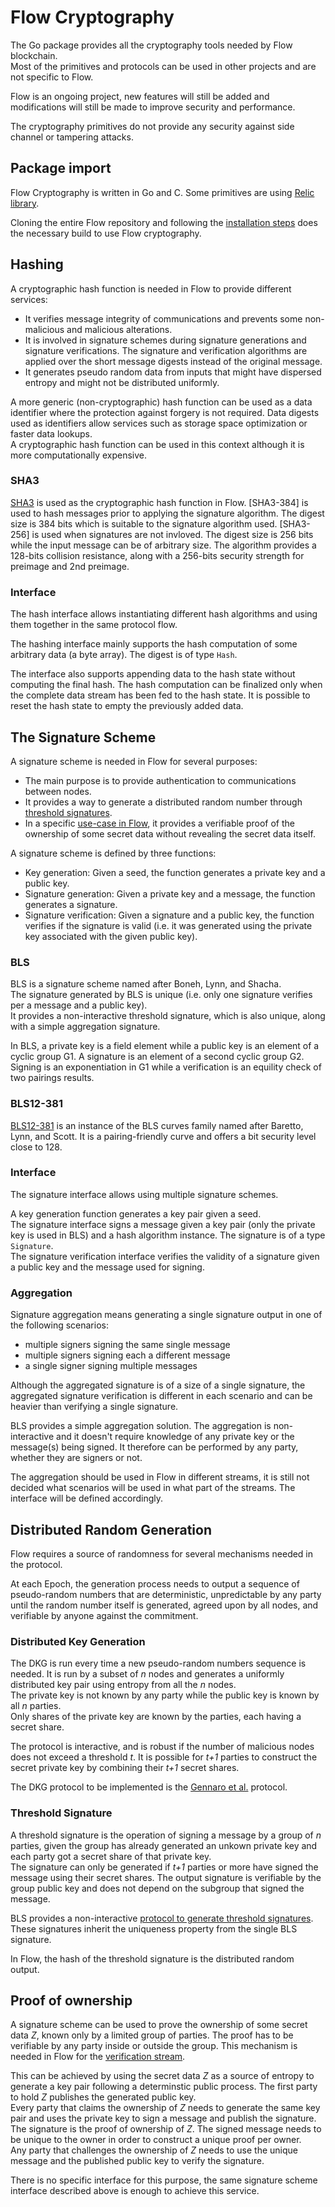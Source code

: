 # Flow Cryptography

The Go package provides all the cryptography tools needed by Flow blockchain.  
Most of the primitives and protocols can be used in other projects and are not specific to Flow.

Flow is an ongoing project, new features will still be added and modifications will still be made to improve security and performance.

The cryptography primitives do not provide any security against side channel or tampering attacks.

## Package import

Flow Cryptography is written in Go and C. Some primitives are using [Relic library](https://github.com/relic-toolkit). 

Cloning the entire Flow repository and following the [installation steps](https://github.com/dapperlabs/flow-go) does the necessary build to use Flow cryptography. 

<!--- If you only wish to import the Flow cryptography package to your Go project, please follow the following steps:

- Get Flow cryptography package
```
go get "github.com/dapperlabs/flow-go/crypto"
```
- Install [CMake](https://cmake.org/install/), which is used for building the package.
- Build the package dependencies
```
cd $GOPATH/pkg/mod/github.com/flow-go/crypto
go generate
``` -->








## Hashing

A cryptographic hash function is needed in Flow to provide different services:

- It verifies message integrity of communications and prevents some non-malicious and malicious alterations.
- It is involved in signature schemes during signature generations and signature verifications. The signature and verification algorithms are applied over the short message digests instead of the original message. 
- It generates pseudo random data from inputs that might have dispersed entropy and might not be distributed uniformly.

A more generic (non-cryptographic) hash function can be used as a data identifier where the protection against forgery is not required. Data digests used as identifiers allow services such as storage space optimization or faster data lookups.  
A cryptographic hash function can be used in this context although it is more computationally expensive. 

### SHA3

[SHA3](https://nvlpubs.nist.gov/nistpubs/FIPS/NIST.FIPS.202.pdf) is used as the cryptographic hash function in Flow. 
[SHA3-384] is used to hash messages prior to applying the signature algorithm. The digest size is 384 bits which is suitable to the signature algorithm used. 
[SHA3-256] is used when signatures are not invloved. The digest size is 256 bits while the input message can be of arbitrary size. The algorithm provides a 128-bits collision resistance, along with a 256-bits security strength for preimage and 2nd preimage.

### Interface

The hash interface allows instantiating different hash algorithms and using them together in the same protocol flow. 

The hashing interface mainly supports the hash computation of some arbitrary data (a byte array). The digest is of type `Hash`. 

The interface also supports appending data to the hash state without computing the final hash. The hash computation can be finalized only when the complete data stream has been fed to the hash state. It is possible to reset the hash state to empty the previously added data. 


## The Signature Scheme

A signature scheme is needed in Flow for several purposes:
- The main purpose is to provide authentication to communications between nodes. 
- It provides a way to generate a distributed random number through [threshold signatures](#Threshold-Signature). 
- In a specific [use-case in Flow](#verification-of-ownership), it provides a verifiable proof of the ownership of some secret data without revealing the secret data itself. 

A signature scheme is defined by three functions:
- Key generation: Given a seed, the function generates a private key and a public key.
- Signature generation: Given a private key and a message, the function generates a signature.
- Signature verification: Given a signature and a public key, the function verifies if the signature is valid (i.e. it was generated using the private key associated with the given public key).

### BLS

BLS is a signature scheme named after Boneh, Lynn, and Shacha.  
The signature generated by BLS is unique (i.e. only one signature verifies per a message and a public key).   
It provides a non-interactive threshold signature, which is also unique, along with a simple aggregation signature. 

In BLS, a private key is a field element while a public key is an element of a cyclic group G1. A signature is an element of a second cyclic group G2.  
Signing is an exponentiation in G1 while a verification is an equility check of two pairings results. 

### BLS12-381

[BLS12-381](https://github.com/zkcrypto/pairing/tree/master/src/bls12_381) is an instance of the BLS curves family named after Baretto, Lynn, and Scott. It is a pairing-friendly curve and offers a bit security level close to 128. 

### Interface

The signature interface allows using multiple signature schemes.

A key generation function generates a key pair given a seed.  
The signature interface signs a message given a key pair (only the private key is used in BLS) and a hash algorithm instance. The signature is of a type `Signature`.  
The signature verification interface verifies the validity of a signature given a public key and the message used for signing. 

### Aggregation

Signature aggregation means generating a single signature output in one of the following scenarios:
- multiple signers signing the same single message
- multiple signers signing each a different message
- a single signer signing multiple messages

Although the aggregated signature is of a size of a single signature, the aggregated signature verification is different in each scenario and can be heavier than verifying a single signature. 

BLS provides a simple aggregation solution. The aggregation is non-interactive and it doesn't require knowledge of any private key or the message(s) being signed. It therefore can be performed by any party, whether they are signers or not. 

The aggregation should be used in Flow in different streams, it is still not decided what scenarios will be used in what part of the streams. The interface will be defined accordingly.
 

## Distributed Random Generation

Flow requires a source of randomness for several mechanisms needed in the protocol. 

At each Epoch, the generation process needs to output a sequence of pseudo-random numbers that are deterministic, unpredictable by any party until the random number itself is generated, agreed upon by all nodes, and verifiable by anyone against the commitment. 

### Distributed Key Generation

The DKG is run every time a new pseudo-random numbers sequence is needed. It is run by a subset of _n_ nodes and generates a uniformly distributed key pair using entropy from all the _n_ nodes.  
The private key is not known by any party while the public key is known by all _n_ parties.  
Only shares of the private key are known by the parties, each having a secret share. 

The protocol is interactive, and is robust if the number of malicious nodes does not exceed a threshold _t_. It is possible for _t+1_ parties to construct the secret private key by combining their _t+1_ secret shares. 

The DKG protocol to be implemented is the [Gennaro et al.](http://citeseerx.ist.psu.edu/viewdoc/download?doi=10.1.1.50.2737&rep=rep1&type=pdf) protocol.

### Threshold Signature

A threshold signature is the operation of signing a message by a group of _n_ parties, given the group has already generated an unkown private key and each party got a secret share of that private key.  
The signature can only be generated if _t+1_ parties or more have signed the message using their secret shares. The output signature is verifiable by the group public key and does not depend on the subgroup that signed the message. 

BLS provides a non-interactive [protocol to generate threshold signatures](https://www.iacr.org/archive/pkc2003/25670031/25670031.pdf). These signatures inherit the uniqueness property from the single BLS signature.

In Flow, the hash of the threshold signature is the distributed random output. 

## Proof of ownership

A signature scheme can be used to prove the ownership of some secret data _Z_, known only by a limited group of parties. The proof has to be verifiable by any party inside or outside the group. This mechanism is needed in Flow for the [verification stream](/internal/roles/verify).

This can be achieved by using the secret data _Z_ as a source of entropy to generate a key pair following a determinstic public process. The first party to hold _Z_ publishes the generated public key.  
Every party that claims the ownership of _Z_ needs to generate the same key pair and uses the private key to sign a message and publish the signature. The signature is the proof of ownership of _Z_. The signed message needs to be unique to the owner in order to construct a unique proof per owner.  
Any party that challenges the ownership of _Z_ needs to use the unique message and the published public key to verify the signature. 

There is no specific interface for this purpose, the same signature scheme interface described above is enough to achieve this service. 
